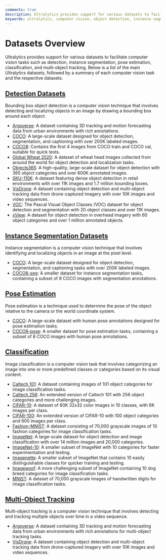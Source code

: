 ```yaml
---
comments: true
description: Ultralytics provides support for various datasets to facilitate multiple computer vision tasks. Check out our list of main datasets and their summaries.
keywords: ultralytics, computer vision, object detection, instance segmentation, pose estimation, image classification, multi-object tracking
---
```


# Datasets Overview

Ultralytics provides support for various datasets to facilitate computer vision tasks such as detection, instance segmentation, pose estimation, classification, and multi-object tracking. Below is a list of the main Ultralytics datasets, followed by a summary of each computer vision task and the respective datasets.

## [Detection Datasets](detect/index.md)

Bounding box object detection is a computer vision technique that involves detecting and localizing objects in an image by drawing a bounding box around each object.

* [Argoverse](detect/argoverse.md): A dataset containing 3D tracking and motion forecasting data from urban environments with rich annotations.
* [COCO](detect/coco.md): A large-scale dataset designed for object detection, segmentation, and captioning with over 200K labeled images.
* [COCO8](detect/coco8.md): Contains the first 4 images from COCO train and COCO val, suitable for quick tests.
* [Global Wheat 2020](detect/globalwheat2020.md): A dataset of wheat head images collected from around the world for object detection and localization tasks.
* [Objects365](detect/objects365.md): A high-quality, large-scale dataset for object detection with 365 object categories and over 600K annotated images.
* [SKU-110K](detect/sku-110k.md): A dataset featuring dense object detection in retail environments with over 11K images and 1.7 million bounding boxes.
* [VisDrone](detect/visdrone.md): A dataset containing object detection and multi-object tracking data from drone-captured imagery with over 10K images and video sequences.
* [VOC](detect/voc.md): The Pascal Visual Object Classes (VOC) dataset for object detection and segmentation with 20 object classes and over 11K images.
* [xView](detect/xview.md): A dataset for object detection in overhead imagery with 60 object categories and over 1 million annotated objects.

## [Instance Segmentation Datasets](segment/index.md)

Instance segmentation is a computer vision technique that involves identifying and localizing objects in an image at the pixel level.

* [COCO](segment/coco.md): A large-scale dataset designed for object detection, segmentation, and captioning tasks with over 200K labeled images.
* [COCO8-seg](segment/coco8-seg.md): A smaller dataset for instance segmentation tasks, containing a subset of 8 COCO images with segmentation annotations.

## [Pose Estimation](pose/index.md)

Pose estimation is a technique used to determine the pose of the object relative to the camera or the world coordinate system.

* [COCO](pose/coco.md): A large-scale dataset with human pose annotations designed for pose estimation tasks.
* [COCO8-pose](pose/coco8-pose.md): A smaller dataset for pose estimation tasks, containing a subset of 8 COCO images with human pose annotations.

## [Classification](classify/index.md)

Image classification is a computer vision task that involves categorizing an image into one or more predefined classes or categories based on its visual content.

* [Caltech 101](classify/caltech101.md): A dataset containing images of 101 object categories for image classification tasks.
* [Caltech 256](classify/caltech256.md): An extended version of Caltech 101 with 256 object categories and more challenging images.
* [CIFAR-10](classify/cifar10.md): A dataset of 60K 32x32 color images in 10 classes, with 6K images per class.
* [CIFAR-100](classify/cifar100.md): An extended version of CIFAR-10 with 100 object categories and 600 images per class.
* [Fashion-MNIST](classify/fashion-mnist.md): A dataset consisting of 70,000 grayscale images of 10 fashion categories for image classification tasks.
* [ImageNet](classify/imagenet.md): A large-scale dataset for object detection and image classification with over 14 million images and 20,000 categories.
* [ImageNet-10](classify/imagenet10.md): A smaller subset of ImageNet with 10 categories for faster experimentation and testing.
* [Imagenette](classify/imagenette.md): A smaller subset of ImageNet that contains 10 easily distinguishable classes for quicker training and testing.
* [Imagewoof](classify/imagewoof.md): A more challenging subset of ImageNet containing 10 dog breed categories for image classification tasks.
* [MNIST](classify/mnist.md): A dataset of 70,000 grayscale images of handwritten digits for image classification tasks.

## [Multi-Object Tracking](track/index.md)

Multi-object tracking is a computer vision technique that involves detecting and tracking multiple objects over time in a video sequence.

* [Argoverse](detect/argoverse.md): A dataset containing 3D tracking and motion forecasting data from urban environments with rich annotations for multi-object tracking tasks.
* [VisDrone](detect/visdrone.md): A dataset containing object detection and multi-object tracking data from drone-captured imagery with over 10K images and video sequences.